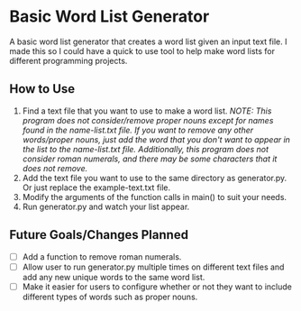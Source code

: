 # Basic Word List Generator

A basic word list generator that creates a word list given an input text file. I made this so I could have a quick to use tool to help make word lists for different programming projects.

## How to Use
1. Find a text file that you want to use to make a word list. *NOTE: This program does not consider/remove proper nouns except for names found in the name-list.txt file. If you want to remove any other words/proper nouns, just add the word that you don't want to appear in the list to the name-list.txt file. Additionally, this program does not consider roman numerals, and there may be some characters that it does not remove.*
2. Add the text file you want to use to the same directory as generator.py. Or just replace the example-text.txt file.
3. Modify the arguments of the function calls in main() to suit your needs.
4. Run generator.py and watch your list appear.

## Future Goals/Changes Planned
- [ ] Add a function to remove roman numerals.
- [ ] Allow user to run generator.py multiple times on different text files and add any new unique words to the same word list.
- [ ] Make it easier for users to configure whether or not they want to include different types of words such as proper nouns.